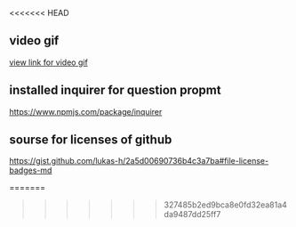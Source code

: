 <<<<<<< HEAD
## video gif 

[view link for video gif](https://github.com/hiral271/Generate-readme/blob/main/view/Untitled_%20Mar%205%2C%202021%207_47%20PM.gif)

## installed inquirer for question propmt 
https://www.npmjs.com/package/inquirer

##  sourse for licenses of github
https://gist.github.com/lukas-h/2a5d00690736b4c3a7ba#file-license-badges-md

=======

>>>>>>> 327485b2ed9bca8e0fd32ea81a4da9487dd25ff7
